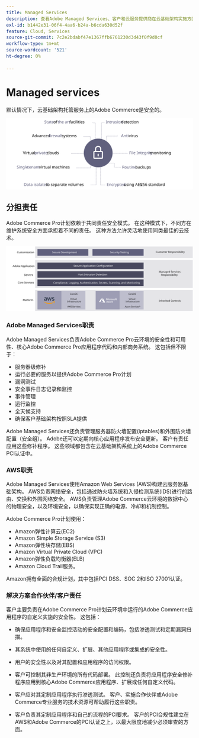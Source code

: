 ```yaml
---
title: Managed Services
description: 查看Adobe Managed Services、客户和云服务提供商在云基础架构实施方面为您的Adobe Commerce承担的责任。
exl-id: b1442e31-06f4-4aa6-b24a-b6cda630d52f
feature: Cloud, Services
source-git-commit: 7c2e2bdabf47e1367ffb6761230d3d43f0f9d0cf
workflow-type: tm+mt
source-wordcount: '521'
ht-degree: 0%

---
```


# Managed services

默认情况下，云基础架构托管服务上的Adobe Commerce是安全的。

![显示Adobe Commerce Managed Services的图表](../../../assets/playbooks/managed-services.svg)

## 分担责任

Adobe Commerce Pro计划依赖于共同责任安全模式。 在这种模式下，不同方在维护系统安全方面承担着不同的责任。 这种方法允许灵活地使用同类最佳的云技术。

![显示Adobe Commerce共享责任模型的图](../../../assets/playbooks/shared-responsibility.svg)

### Adobe Managed Services职责

Adobe Managed Services负责Adobe Commerce Pro云环境的安全性和可用性、核心Adobe Commerce Pro应用程序代码和内部商务系统。 这包括但不限于：

- 服务器级修补
- 运行必要的服务以提供Adobe Commerce Pro计划
- 漏洞测试
- 安全事件日志记录和监控
- 事件管理
- 运行监控
- 全天候支持
- 确保客户基础架构按照SLA提供

Adobe Managed Services还负责管理服务器防火墙配置(iptables)和外围防火墙配置（安全组）。 Adobe还可以定期向核心应用程序发布安全更新。 客户有责任应用这些修补程序。 这些领域都包含在云基础架构系统上的Adobe Commerce PCI认证中。

### AWS职责

Adobe Managed Services使用Amazon Web Services (AWS)构建云服务器基础架构。 AWS负责网络安全，包括通过防火墙系统和入侵检测系统(IDS)进行的路由、交换和外围网络安全。 AWS负责管理Adobe Commerce云环境的数据中心的物理安全，以及环境安全，以确保实现正确的电源、冷却和机制控制。

Adobe Commerce Pro计划使用：

- Amazon弹性计算云(EC2)
- Amazon Simple Storage Service (S3)
- Amazon弹性块存储(EBS)
- Amazon Virtual Private Cloud (VPC)
- Amazon弹性负载均衡器(ELB)
- Amazon Cloud Trail服务。

Amazon拥有全面的合规计划，其中包括PCI DSS、SOC 2和ISO 27001认证。

### 解决方案合作伙伴/客户责任

客户主要负责在Adobe Commerce Pro计划云环境中运行的Adobe Commerce应用程序的自定义实施的安全性。 这包括：

- 确保应用程序和安全监控活动的安全配置和编码，包括渗透测试和定期漏洞扫描。

- 其系统中使用的任何自定义、扩展、其他应用程序或集成的安全性。

- 用户的安全性以及对其配置和应用程序的访问权限。

- 客户可控制其非生产环境的所有代码部署。 此控制还负责将应用程序安全修补程序应用到核心Adobe Commerce应用程序、扩展或任何自定义代码。

- 客户应对其定制应用程序执行渗透测试。 客户、实施合作伙伴或Adobe Commerce专业服务的技术资源可帮助履行这些职责。

- 客户负责其定制应用程序和自己的流程的PCI要求。 客户的PCI合规性建立在AWS和Adobe Commerce的PCI认证之上，以最大限度地减少必须审查的方面。
